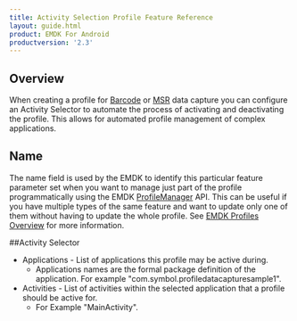 ```yaml
---
title: Activity Selection Profile Feature Reference
layout: guide.html
product: EMDK For Android
productversion: '2.3'
---
```


## Overview

When creating a profile for [Barcode](../profilebarcode) or [MSR](../profilemsr) data capture you can configure an Activity Selector to automate the process of activating and deactivating the profile. This allows for automated profile management of complex applications. 

## Name
The name field is used by the EMDK to identify this particular feature parameter set when you want to manage just part of the profile programmatically using the EMDK [ProfileManager](../../../api/core/ProfileManager) API. This can be useful if you have multiple types of the same feature and want to update only one of them without having to update the whole profile. See [EMDK Profiles Overview](../usingwizard) for more information.

##Activity Selector

* Applications - List of applications this profile may be active during. 
	* Applications names are the formal package definition of the application. For example "com.symbol.profiledatacapturesample1". 
* Activities -  List of activities within the selected application that a profile should be active for. 
	*  For Example "MainActivity".








